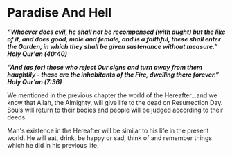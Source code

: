 Paradise And Hell
=================

***“Whoever does evil, he shall not be recompensed (with aught) but the
like of it, and does good, male and female, and is a faithful, these
shall enter the Garden, in which they shall be given sustenance without
measure.” Holy Qur'an (40:40)***

***“And (as for) those who reject Our signs and turn away from them
haughtily - these are the inhabitants of the Fire, dwelling there
forever.” Holy Qur'an (7:36)***

We mentioned in the previous chapter the world of the Hereafter...and we
know that Allah, the Almighty, will give life to the dead on
Resurrection Day. Souls will return to their bodies and people will be
judged according to their deeds.

Man's existence in the Hereafter will be similar to his life in the
present world. He will eat, drink, be happy or sad, think of and
remember things which he did in his previous life.


